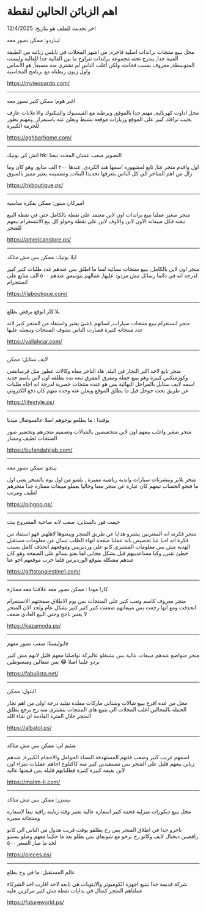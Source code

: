 # اهم الزبائن الحالين لنقطة


اخر تحديث للملف هو بتاريخ: 12/4/2025

ليباردو:  ممكن نصور معه

محل بيبع منتجات براندات اصلية فاخرة, من اشهر المحلات في نابلس زبائنه من الطبقة الغنية جدا, يندرج تحته مجموعة براندات تتراوح ما بين الغالية جدا للغالية وليست المتوسطة, معروف بسبب فخامته ولكن اغلب الناس لم تشتري منه مسبقاً, هو الاساس واول زبون ربطناه مع برنامج المحاسبة

https://myleopardo.com/

---

اغبر هوم: ممكن كتير نصور معه

محل اداوت كهربائية, مهتم جدا بالموقع, وبرطبه مع الفيسبوك والتيكتوك والاعلانات عارف يجيب ترافك كبير على الموقع وزيارات موقعه نشيط وبعلن عنه باستمرار, ومهتم يطور للحزمة الكبيرة

https://aghbarhome.com/

---

اتش كي بوتيك hk: التصوير صعب عشان المحدد تبعنا

اول واقدم متجر عنا, تابع لمشهورة اسمها هند الكردي, عندها ٢٠٠ الف متابع, وهو كان وما زال من اهم المتاجر الي كل الناس بتعرفها تحديدا البنات, وتصميمه يعتبر مميز بالسوق

https://hkboutique.ps/

---

اميركان ستور: ممكن بفكرة مناسبة

متجر صغير عمليا ببيع براندات اون لاين معتمد على نقطة بالكامل حتى في نقطة البيع تبعته فكل مبيعاته الاون لاين والاوف لاين على نقطة وحولو كل بيع الانتسغرام تبعهم للمتجر 

https://americanstore.ps/

---

ايلا بوتيك: ممكن بس مش متاكد

متجر اون لاين بالكامل, ببيع منتجات نسائية لسا ما اطلق بس عندهم عدد طلبات كتير كبير لدرجة انه في دائما رسائل مش مردود عليها, عمالهم بتوسعو, عندهم ٥٠٠ الف متابع على انستجرام

https://ilaboutique.com/

---

يلا كار اتوقع يرفض يطلع

متجر انستغرام ببيع منتجات سيارات, لساتهم ناشئ يعتبر واستفاد من المتجر كتير لانه عدد منتجاته كتيرة فصارت الناس تشوف المنتجات وتبعتله عليها

https://yallahcar.com/

---

لايف ستايل: ممكن

متجر تابع لاحد اكبر التجار في البلد, هاد التاجر معاه وكالات عطور مثل فرساتشي وكوزمتكس كبيرة وهو ببيع جملة ومفرق المفرق تبعه بده يطلقه اون لاين باسم جديد اسمه لايف ستايل بالمراحل النهائية بس هو عنده منتجات حصرية لدرجة انه اجاه طلبات عن طريق بحث جوجل قبل ما يطلق الموقع ويعلن عنه وحده منهم كان دفع الكتروني

https://lifestyle.ps/

---

بوفندا : ما بطلعو بوجوهم اصلا عالسوشال ميديا

متجر صغير واغلب بيعهم اون لاين متخصصين بالشالات وتصميم متجرهم وتحضير صور المنتجات لطيف وممتاز 

https://bufandahijab.com/

---

بينجو: ممكن نصور معه

متجر بلايز وتيشرتات سيارات واندية رياضية مميزة , بلشو من اول يوم بالمتجر يعني اول ما فتحو الحساب تبعهم كان عبارة عن متجر معنا وحاليا بعملو مبيعات ممتازة جدا متجرهم لطيف ومرتب 

https://pingoo.ps/

---

جيفت فور بالستاين: صعب لانه صاحبة المشروع بنت

متجر فكرته انه المغتربين يشترو هدايا عن طريق المتجر ويبعتوها لاهلهم, فهو استفاد من فكرة انه احنا عنا تخصيص بانه عملنا صفحة انهاء الطلب تسال عن معلومات مستقبل الهدية مش بس معلومات المشتري كانو على وردبريس وموقعهم انحذف كامل بسبب خطئ تقني, وكنا مساعدينهم قبل بشكل مجاني لما بعتو يسالو على الصفحة وهو كان عندهم مشكلة بموقع الوردبرس فلما خرب موقعهم اجو عنا 

https://giftstopalestine1.com/

---

كازا مودا : ممكن نصور معه علاقتنا معه ممتازة

متجر معروف كاسم وتعب كتير على المنتجات بس يوم الاطلاق صفحتهم الانستغرام انحذفت ومع انها رجعت بس مبيعاتهم ضعفت كتير كتير كتير بشكل عام ولحد الان المتجر لا يعتبر ناجح وحتى البيع العادي ضعف 

https://kazamoda.ps/

---

فابوليستا: صعب نصور معهم

متجر متواضع عندهم مبيعات عالية بس بشتغلو عالبركة تواصلنا معهم قليل لانهم مش كتير بردو علينا اصلا 😂 بس شغالين ومبسوطين 

https://fabulista.net/

---

البتول: ممكن

محل من عدة افرع ببيع شالات وشناتي ماركات مقلدة تقليد درجة اولى من اهم تجار الجملة بالمجالين اغلب المحلات الي بتبيع هاي المنتجات بتشتري منه رح يرجع يطلق المتجر خلال الفترة القادمة ان شاء الله 

https://albatol.ps/

---

متئيم لي: ممكن بس مش متاكد

اسمهم غريب كتير وصعب فئتهم المستهدفة النساء الحوامل والاحجام الكبيرة, عندهم زباين بيعهم قليل على المتجر بس مستفيدين كتير منه كاكتلوج اجاهم عمليات شراء اون لاين بقيمة كبيرة كتيرة فطلباتهم قليله بس قيمتها عالية 

https://matim-li.com/

---

بيسزز: ممكن بس مش متاكد

محل ببيع ديكورات منزلية فخمة كتير اسعاره عالية تعتبر وفئة زباينه راقية تبعا لاسعاره ومنتجاته مميزة 

تاخرو جدا في اطلاق المتجر بس رح يطلقو بوقت قريب هدول من الناس الي كانو رافضين ديجتال لايف وكانو رح يرحو مع شوبفاي بس بطلو بعد ما حكينا معهم وضلو يستنو لحد ما صار السعر ٥٠٠ 

https://pieces.ps/

---

عالم المستقبل: ما في وج يطلع 

شركة قديمة جدا بتبيع اجهزة الكوميوتر والابتوبات هي تابعه لاحد اقارب احد الشركاء عملناهم المتجر كمثال في بدايات نقطة مش كتير مركزين عليه 

https://futureworld.ps/